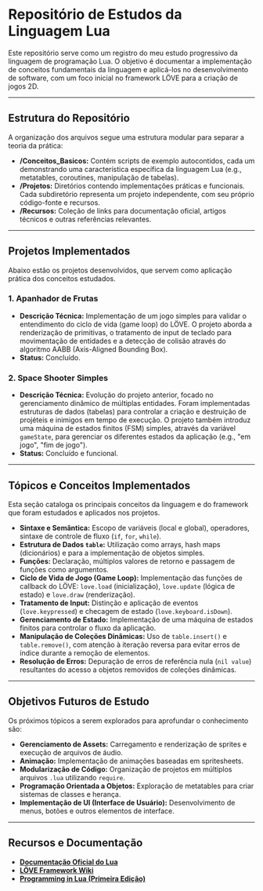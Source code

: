 # Repositório de Estudos da Linguagem Lua

Este repositório serve como um registro do meu estudo progressivo da linguagem de programação Lua. O objetivo é documentar a implementação de conceitos fundamentais da linguagem e aplicá-los no desenvolvimento de software, com um foco inicial no framework LÖVE para a criação de jogos 2D.

---

## Estrutura do Repositório

A organização dos arquivos segue uma estrutura modular para separar a teoria da prática:

* **/Conceitos_Basicos:** Contém scripts de exemplo autocontidos, cada um demonstrando uma característica específica da linguagem Lua (e.g., metatables, coroutines, manipulação de tabelas).
* **/Projetos:** Diretórios contendo implementações práticas e funcionais. Cada subdiretório representa um projeto independente, com seu próprio código-fonte e recursos.
* **/Recursos:** Coleção de links para documentação oficial, artigos técnicos e outras referências relevantes.

---

## Projetos Implementados

Abaixo estão os projetos desenvolvidos, que servem como aplicação prática dos conceitos estudados.

### 1. Apanhador de Frutas
* **Descrição Técnica:** Implementação de um jogo simples para validar o entendimento do ciclo de vida (game loop) do LÖVE. O projeto aborda a renderização de primitivas, o tratamento de input de teclado para movimentação de entidades e a detecção de colisão através do algoritmo AABB (Axis-Aligned Bounding Box).
* **Status:** Concluído.

### 2. Space Shooter Simples
* **Descrição Técnica:** Evolução do projeto anterior, focado no gerenciamento dinâmico de múltiplas entidades. Foram implementadas estruturas de dados (tabelas) para controlar a criação e destruição de projéteis e inimigos em tempo de execução. O projeto também introduz uma máquina de estados finitos (FSM) simples, através da variável `gameState`, para gerenciar os diferentes estados da aplicação (e.g., "em jogo", "fim de jogo").
* **Status:** Concluído e funcional.

---

## Tópicos e Conceitos Implementados

Esta seção cataloga os principais conceitos da linguagem e do framework que foram estudados e aplicados nos projetos.

* **Sintaxe e Semântica:** Escopo de variáveis (local e global), operadores, sintaxe de controle de fluxo (`if`, `for`, `while`).
* **Estrutura de Dados `table`:** Utilização como arrays, hash maps (dicionários) e para a implementação de objetos simples.
* **Funções:** Declaração, múltiplos valores de retorno e passagem de funções como argumentos.
* **Ciclo de Vida de Jogo (Game Loop):** Implementação das funções de callback do LÖVE: `love.load` (inicialização), `love.update` (lógica de estado) e `love.draw` (renderização).
* **Tratamento de Input:** Distinção e aplicação de eventos (`love.keypressed`) e checagem de estado (`love.keyboard.isDown`).
* **Gerenciamento de Estado:** Implementação de uma máquina de estados finitos para controlar o fluxo da aplicação.
* **Manipulação de Coleções Dinâmicas:** Uso de `table.insert()` e `table.remove()`, com atenção à iteração reversa para evitar erros de índice durante a remoção de elementos.
* **Resolução de Erros:** Depuração de erros de referência nula (`nil value`) resultantes do acesso a objetos removidos de coleções dinâmicas.

---

## Objetivos Futuros de Estudo

Os próximos tópicos a serem explorados para aprofundar o conhecimento são:

* **Gerenciamento de Assets:** Carregamento e renderização de sprites e execução de arquivos de áudio.
* **Animação:** Implementação de animações baseadas em spritesheets.
* **Modularização de Código:** Organização de projetos em múltiplos arquivos `.lua` utilizando `require`.
* **Programação Orientada a Objetos:** Exploração de metatables para criar sistemas de classes e herança.
* **Implementação de UI (Interface de Usuário):** Desenvolvimento de menus, botões e outros elementos de interface.

---

## Recursos e Documentação

* [**Documentação Oficial do Lua**](https://www.lua.org/docs.html)
* [**LÖVE Framework Wiki**](https://love2d.org/wiki/Main_Page)
* [**Programming in Lua (Primeira Edição)**](https://www.lua.org/pil/contents.html)
